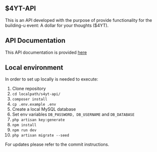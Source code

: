 ## $4YT-API

This is an API developed with the purpose of provide functionality for the building-u event: A dollar for your thoughts ($4YT).

## API Documentation

This API documentation is provided [here]()

## Local environment

In order to set up locally is needed to execute:

<ol>
    <li>Clone repository</li>
    <li><code>cd localpath/s4yt-api/</code></li>
    <li><code>composer install</code></li>
    <li><code>cp .env.example .env</code></li>
    <li>Create a local MySQL database</li>
    <li>Set env variables <code>DB_PASSWORD, DB_USERNAME</code> and <code>DB_DATABASE</code></li>
    <li><code>php artisan key:generate</code></li>
    <li><code>npm install</code></li>
    <li><code>npm run dev</code></li>
    <li><code>php artisan migrate --seed</code></li>
</ol>

For updates please refer to the commit instructions.
